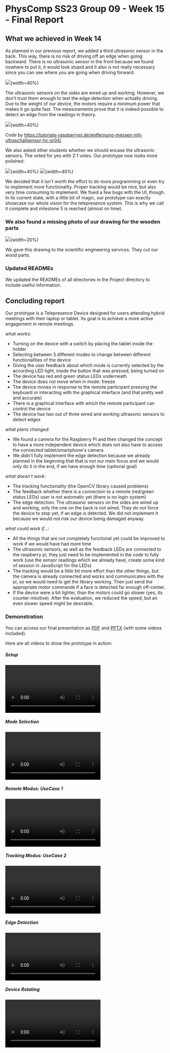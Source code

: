 # PhysComp SS23 Group 09 - Week 15 - Final Report

## What we achieved in Week 14

As planned in our previous report, we added a third ultrasonic sensor in the back. This way, there is no risk of driving off an edge when going backward. There is no ultrasonic sensor in the front because we found nowhere to put it, it would look stupid and it also is not really necessary since you can see where you are going when driving forward.

![](Figures/all_back.jpg){width=40%}

The ultrasonic sensors on the sides are wired up and working. However, we don't trust them enough to test the edge detection when actually driving. Due to the weight of our device, the motors require a minimum power that makes it go quite fast. The measurements prove that it is indeed possible to detect an edge from the readings in theory.

![](Figures/ultra_console.png){width=40%}

Code by https://tutorials-raspberrypi.de/entfernung-messen-mit-ultraschallsensor-hc-sr04/

We also asked other students whether we should encase the ultrasonic sensors. The voted for yes with 2:1 votes. Our prototype now looks more polished:

![](Figures/ultra_exposed.jpg){width=40%}
![](Figures/ultra_encased.jpg){width=40%}

We decided that it isn't worth the effort to do more programming or even try to implement more functionality. Proper tracking would be nice, but also very time consuming to implement. We fixed a few bugs with the UI, though. In its current state, with a little bit of magic, our prototype can exactly showcase our whole vision for the telepresence system. This is why we call it complete and milestone 5 is reached (almost on time).

### We also found a missing photo of our drawing for the wooden parts

![](../Project/Concept/wood_drawing.jpg){width=20%}

We gave this drawing to the scientific engineering services. They cut our wood parts.

### Updated READMEs

We updated the READMEs of all directories in the Project directory to include useful information.

## Concluding report

Our prototype is a Telepresence Device designed for users attending hybrid meetings with their laptop or tablet. Its goal is to achieve a more active engagement in remote meetings. 

*what works*:
- Turning on the device with a switch by placing the tablet inside the holder
- Selecting between 3 different modes to change between different functionalities of the device 
- Giving the user feedback about which mode is currently selected by the according LED light, inside the button that was pressed, being turned on
- The device has red and green status LEDs underneath
- The device does not move when in mode: freeze
- The device moves in response to the remote participant pressing the keyboard or interacting with the graphical interface (and that pretty well and accurate)
- There is a graphical interface with which the remote participant can control the device
- The device has two out of three wired and working ultrasonic sensors to detect edges

*what plans changed*:
- We found a camera for the Raspberry Pi and then changed the concept to have a more independent device which does not also have to access the connected tablet/smartphone's camera
- We didn't fully implement the edge detection because we already planned in the beginning that that is not our main focus and we would only do it in the end, if we have enough time (optional goal)

*what doesn't work*:
- The tracking functionality (the OpenCV library caused problems)
- The feedback whether there is a connection to a remote (red/green status LEDs) user is not automatic yet (there is no login system)
- The edge detection: The ultrasonic sensors on the sides are wired up and working, only the one on the back is not wired. They do not force the device to stop yet, if an edge is detected. We did not implement it because we would not risk our device being damaged anyway.

*what could work if...*:
- All the things that are not completely functional yet could be improved to work if we would have had more time
- The ultrasonic sensors, as well as the feedback LEDs are connected to the raspberry pi, they just need to be implemented in the code to fully work (use the sensor readings which we already have, create some kind of session in JavaScript for the LEDs)
- The tracking would be a little bit more effort than the other things, but the camera is already connected and works and communicates with the pi, so we would need to get the library working. Then just send the appropriate motor commands if a face is detected far enough off-center.
- If the device were a bit lighter, than the motors could go slower (yes, its counter-intuitive). After the evaluation, we reduced the speed, but an even slower speed might be desirable.

### Demonstration

You can access our final presentation as [PDF](../Project/Concept/PhysComp_SS23_Final_Presentation.pdf) and [PPTX](../Project/Concept/PhysComp_SS23_Group_09_Final_Presentation.pptx) (with some videos included).

Here are all videos to show the prototype in action:

##### Setup 
![](Figures/Presentation/video-1.mp4)

##### Mode Selection
![](Figures/Presentation/video-2.mp4)

##### Remote Modus: UseCase 1
![](Figures/Presentation/video-3.mp4)

##### Tracking Modus: UseCase 2
![](Figures/Presentation/trackingMode.mov)

##### Edge Detection  
![](Figures/Presentation/edgeDetection.mov)

##### Device Rotating  
![](Figures/Presentation/rotatingDevice.mp4)
